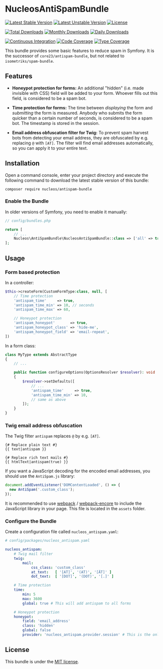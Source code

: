 NucleosAntiSpamBundle
=====================
[![Latest Stable Version](https://poser.pugx.org/nucleos/antispam-bundle/v/stable)](https://packagist.org/packages/nucleos/antispam-bundle)
[![Latest Unstable Version](https://poser.pugx.org/nucleos/antispam-bundle/v/unstable)](https://packagist.org/packages/nucleos/antispam-bundle)
[![License](https://poser.pugx.org/nucleos/antispam-bundle/license)](LICENSE.md)

[![Total Downloads](https://poser.pugx.org/nucleos/antispam-bundle/downloads)](https://packagist.org/packages/nucleos/antispam-bundle)
[![Monthly Downloads](https://poser.pugx.org/nucleos/antispam-bundle/d/monthly)](https://packagist.org/packages/nucleos/antispam-bundle)
[![Daily Downloads](https://poser.pugx.org/nucleos/antispam-bundle/d/daily)](https://packagist.org/packages/nucleos/antispam-bundle)

[![Continuous Integration](https://github.com/nucleos/NucleosAntiSpamBundle/workflows/Continuous%20Integration/badge.svg?event=push)](https://github.com/nucleos/NucleosAntiSpamBundle/actions?query=workflow%3A"Continuous+Integration"+event%3Apush)
[![Code Coverage](https://codecov.io/gh/nucleos/NucleosAntiSpamBundle/graph/badge.svg)](https://codecov.io/gh/nucleos/NucleosAntiSpamBundle)
[![Type Coverage](https://shepherd.dev/github/nucleos/NucleosAntiSpamBundle/coverage.svg)](https://shepherd.dev/github/nucleos/NucleosAntiSpamBundle)

This bundle provides some basic features to reduce spam in Symfony. It is the successor of `core23/antispam-bundle`, but not related to `isometriks/spam-bundle`.

## Features

* **Honeypot protection for forms:** An additional "hidden" (i.e. made invisible with CSS) field will be added to your form. Whoever fills out this field, is considered to be a spam bot.

* **Time protection for forms:** The time between *displaying* the form and *submitting* the form is measured. Anybody who submits the form quicker than a certain number of seconds, is considered to be a spam bot. The timestamp is stored in the session.

* **Email address obfuscation filter for Twig:** To prevent spam harvest bots from detecting your email address, they are obfuscated by e.g. replacing `@` with `[AT]`. The filter will find email addresses automatically, so you can apply it to your entire text.

## Installation

Open a command console, enter your project directory and execute the following command to download the latest stable version of this bundle:

```
composer require nucleos/antispam-bundle
```

### Enable the Bundle

In older versions of Symfony, you need to enable it manually:

```php
// config/bundles.php

return [
    // ...
    Nucleos\AntiSpamBundle\NucleosAntiSpamBundle::class => ['all' => true],
];
```

## Usage

### Form based protection

In a controller:

```php
$this->createForm(CustomFormType:class, null, [
    // Time protection
    'antispam_time'     => true,
    'antispam_time_min' => 10, // seconds
    'antispam_time_max' => 60,

    // Honeypot protection
    'antispam_honeypot'       => true,
    'antispam_honeypot_class' => 'hide-me',
    'antispam_honeypot_field' => 'email-repeat',
])
```

In a form class:

```php
class MyType extends AbstractType
{
    // ...

    public function configureOptions(OptionsResolver $resolver): void
    {
        $resolver->setDefaults([
            // ...
            'antispam_time'     => true,
            'antispam_time_min' => 10,
            // same as above
        ]);
    }
}
```

### Twig email address obfuscation

The Twig filter `antispam` replaces `@` by e.g. `[AT]`.

```twig
{# Replace plain text #}
{{ text|antispam }}

{# Replace rich text mails #}
{{ htmlText|antispam(true) }}
```

If you want a JavaScript decoding for the encoded email addresses, you should use the `AntiSpam.js` library:

```javascript
document.addEventListener('DOMContentLoaded', () => {
  new AntiSpam('.custom_class');
});
```

It is recommended to use [webpack](https://webpack.js.org/) / [webpack-encore](https://github.com/symfony/webpack-encore)
to include the JavaScript library in your page. This file is located in the `assets` folder.

### Configure the Bundle

Create a configuration file called `nucleos_antispam.yaml`:

```yaml
# config/packages/nucleos_antispam.yaml

nucleos_antispam:
    # Twig mail filter
    twig:
        mail:
            css_class: 'custom_class'
            at_text:   [ '[AT]', '(AT)', '[ÄT]' ]
            dot_text:  [ '[DOT]', '(DOT)', '[.]' ]

    # Time protection
    time:
        min: 5
        max: 3600
        global: true # This will add antispam to all forms

    # Honeypot protection
    honeypot:
        field: 'email_address'
        class: 'hidden'
        global: false
        provider: 'nucleos_antispam.provider.session' # This is the only provider at the moment
```

## License

This bundle is under the [MIT license](LICENSE.md).
